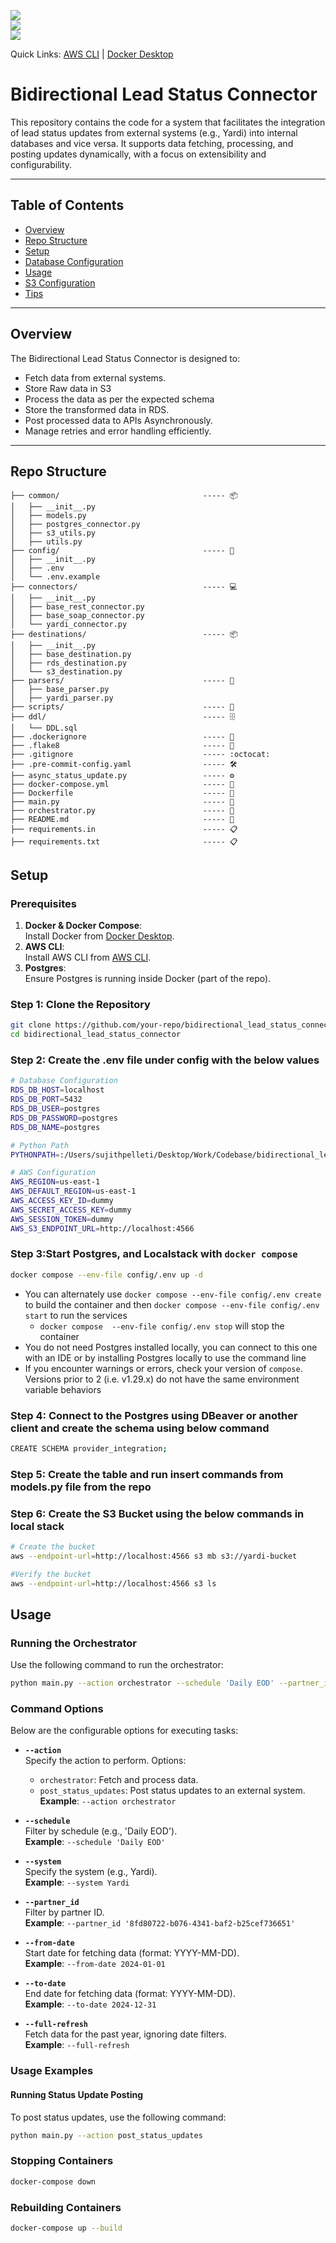 ![](https://img.shields.io/badge/Python-v3.10-blue?style=plastic&logo=python)  
![](https://img.shields.io/badge/Docker-v20.10-orange?style=plastic&logo=docker)  
![](https://img.shields.io/badge/Localstack-v0.13.2-green?style=plastic&logo=amazonaws)

Quick Links: [AWS CLI](https://aws.amazon.com/cli/) | [Docker Desktop](https://www.docker.com/products/docker-desktop/)

# Bidirectional Lead Status Connector

This repository contains the code for a system that facilitates the integration of lead status updates from external systems (e.g., Yardi) into internal databases and vice versa. It supports data fetching, processing, and posting updates dynamically, with a focus on extensibility and configurability.

---

## Table of Contents

- [Overview](#overview)
- [Repo Structure](#repo-structure)
- [Setup](#setup)
- [Database Configuration](#database-configuration)
- [Usage](#usage)
- [S3 Configuration](#s3-configuration)
- [Tips](#tips)

---

## Overview

The Bidirectional Lead Status Connector is designed to:

- Fetch data from external systems.
- Store Raw data in S3
- Process the data as per the expected schema 
- Store the transformed data in RDS.
- Post processed data to APIs Asynchronously.
- Manage retries and error handling efficiently.

---

## Repo Structure

```
├── common/                                ----- 📦
│   ├── __init__.py
│   ├── models.py
│   ├── postgres_connector.py
│   ├── s3_utils.py
│   ├── utils.py
├── config/                                ----- 🔧
│   ├── __init__.py
│   ├── .env
│   └── .env.example
├── connectors/                            ----- 💻
│   ├── __init__.py
│   ├── base_rest_connector.py
│   ├── base_soap_connector.py
│   └── yardi_connector.py
├── destinations/                          ----- 📦
│   ├── __init__.py
│   ├── base_destination.py
│   ├── rds_destination.py
│   └── s3_destination.py
├── parsers/                               ----- 🔄
│   ├── base_parser.py
│   ├── yardi_parser.py
├── scripts/                               ----- 📜
├── ddl/                                   ----- 🗄️
│   └── DDL.sql
├── .dockerignore                          ----- 🐳
├── .flake8                                ----- 🧹
├── .gitignore                             ----- :octocat:
├── .pre-commit-config.yaml                ----- 🛠️
├── async_status_update.py                 ----- ⚙️
├── docker-compose.yml                     ----- 🐳
├── Dockerfile                             ----- 🐳
├── main.py                                ----- 🚀
├── orchestrator.py                        ----- 🔄
├── README.md                              ----- 📄
├── requirements.in                        ----- 📋
├── requirements.txt                       ----- 📋
```
## Setup

### Prerequisites

1. **Docker & Docker Compose**:  
   Install Docker from [Docker Desktop](https://www.docker.com/products/docker-desktop).
2. **AWS CLI**:  
   Install AWS CLI from [AWS CLI](https://aws.amazon.com/cli/).
3. **Postgres**:  
   Ensure Postgres is running inside Docker (part of the repo).

### Step 1: Clone the Repository

```bash
git clone https://github.com/your-repo/bidirectional_lead_status_connector.git
cd bidirectional_lead_status_connector
```
### Step 2: Create the .env file under config with the below values
```bash
# Database Configuration
RDS_DB_HOST=localhost
RDS_DB_PORT=5432
RDS_DB_USER=postgres
RDS_DB_PASSWORD=postgres
RDS_DB_NAME=postgres

# Python Path
PYTHONPATH=:/Users/sujithpelleti/Desktop/Work/Codebase/bidirectional_lead_status_connector

# AWS Configuration
AWS_REGION=us-east-1
AWS_DEFAULT_REGION=us-east-1
AWS_ACCESS_KEY_ID=dummy
AWS_SECRET_ACCESS_KEY=dummy
AWS_SESSION_TOKEN=dummy
AWS_S3_ENDPOINT_URL=http://localhost:4566
```
### Step 3:Start Postgres, and Localstack with `docker compose`
   ```bash
   docker compose --env-file config/.env up -d
   ```
   - You can alternately use `docker compose --env-file config/.env create` to build the container and then `docker compose --env-file config/.env start` to run the services
      - `docker compose  --env-file config/.env stop` will stop the container
   - You do not need Postgres installed locally, you can connect to this one with an IDE or by installing Postgres locally to use the command line 
   - If you encounter warnings or errors, check your version of `compose`. Versions prior to 2 (i.e. v1.29.x) do not have the same environment variable behaviors

### Step 4: Connect to the Postgres using DBeaver or another client and create the schema using below command
```bash
CREATE SCHEMA provider_integration;
```
### Step 5: Create the table and run insert commands from models.py file from the repo
### Step 6: Create the S3 Bucket using the below commands in local stack
```bash
# Create the bucket
aws --endpoint-url=http://localhost:4566 s3 mb s3://yardi-bucket

#Verify the bucket
aws --endpoint-url=http://localhost:4566 s3 ls
```

## Usage

### Running the Orchestrator
Use the following command to run the orchestrator:

```bash
python main.py --action orchestrator --schedule 'Daily EOD' --partner_id '8fd80722-b076-4341-baf2-b25cef736651' --system Yardi --full-refresh
```
### Command Options

Below are the configurable options for executing tasks:

- **`--action`**  
  Specify the action to perform. Options:  
  - `orchestrator`: Fetch and process data.  
  - `post_status_updates`: Post status updates to an external system.  
  **Example**: `--action orchestrator`

- **`--schedule`**  
  Filter by schedule (e.g., 'Daily EOD').  
  **Example**: `--schedule 'Daily EOD'`

- **`--system`**  
  Specify the system (e.g., Yardi).  
  **Example**: `--system Yardi`

- **`--partner_id`**  
  Filter by partner ID.  
  **Example**: `--partner_id '8fd80722-b076-4341-baf2-b25cef736651'`

- **`--from-date`**  
  Start date for fetching data (format: YYYY-MM-DD).  
  **Example**: `--from-date 2024-01-01`

- **`--to-date`**  
  End date for fetching data (format: YYYY-MM-DD).  
  **Example**: `--to-date 2024-12-31`

- **`--full-refresh`**  
  Fetch data for the past year, ignoring date filters.  
  **Example**: `--full-refresh`

### Usage Examples

#### Running Status Update Posting 
To post status updates, use the following command:
```bash
python main.py --action post_status_updates
```

### Stopping Containers
```bash
docker-compose down
```
### Rebuilding Containers
```bash
docker-compose up --build
```